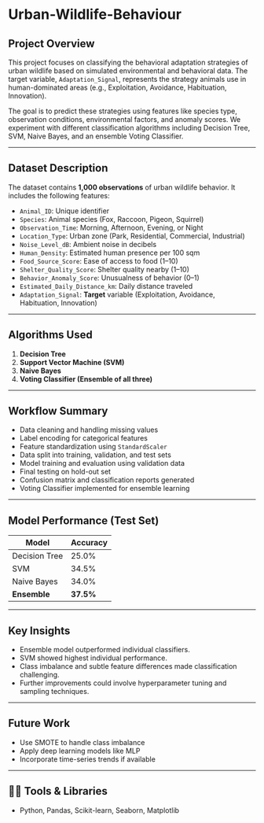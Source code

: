 # Urban-Wildlife-Behaviour
## Project Overview
This project focuses on classifying the behavioral adaptation strategies of urban wildlife based on simulated environmental and behavioral data. The target variable, `Adaptation_Signal`, represents the strategy animals use in human-dominated areas (e.g., Exploitation, Avoidance, Habituation, Innovation).

The goal is to predict these strategies using features like species type, observation conditions, environmental factors, and anomaly scores. We experiment with different classification algorithms including Decision Tree, SVM, Naive Bayes, and an ensemble Voting Classifier.

---

## Dataset Description
The dataset contains **1,000 observations** of urban wildlife behavior. It includes the following features:

- `Animal_ID`: Unique identifier
- `Species`: Animal species (Fox, Raccoon, Pigeon, Squirrel)
- `Observation_Time`: Morning, Afternoon, Evening, or Night
- `Location_Type`: Urban zone (Park, Residential, Commercial, Industrial)
- `Noise_Level_dB`: Ambient noise in decibels
- `Human_Density`: Estimated human presence per 100 sqm
- `Food_Source_Score`: Ease of access to food (1–10)
- `Shelter_Quality_Score`: Shelter quality nearby (1–10)
- `Behavior_Anomaly_Score`: Unusualness of behavior (0–1)
- `Estimated_Daily_Distance_km`: Daily distance traveled
- `Adaptation_Signal`: **Target** variable (Exploitation, Avoidance, Habituation, Innovation)

---

## Algorithms Used
1. **Decision Tree**
2. **Support Vector Machine (SVM)**
3. **Naive Bayes**
4. **Voting Classifier (Ensemble of all three)**

---

## Workflow Summary
- Data cleaning and handling missing values
- Label encoding for categorical features
- Feature standardization using `StandardScaler`
- Data split into training, validation, and test sets
- Model training and evaluation using validation data
- Final testing on hold-out set
- Confusion matrix and classification reports generated
- Voting Classifier implemented for ensemble learning

---

## Model Performance (Test Set)
| Model         | Accuracy |
|---------------|----------|
| Decision Tree | 25.0%    |
| SVM           | 34.5%    |
| Naive Bayes   | 34.0%    |
| **Ensemble**  | **37.5%** |

---

## Key Insights
- Ensemble model outperformed individual classifiers.
- SVM showed highest individual performance.
- Class imbalance and subtle feature differences made classification challenging.
- Further improvements could involve hyperparameter tuning and sampling techniques.

---


## Future Work
- Use SMOTE to handle class imbalance
- Apply deep learning models like MLP
- Incorporate time-series trends if available

---

## 👨‍💻 Tools & Libraries
- Python, Pandas, Scikit-learn, Seaborn, Matplotlib
